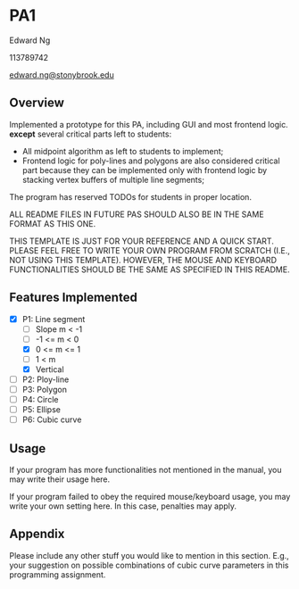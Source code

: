 # PA1

Edward Ng

113789742

edward.ng@stonybrook.edu

## Overview

Implemented a prototype for this PA, including GUI and most frontend logic.
**except** several critical parts left to students:

- All midpoint algorithm as left to students to implement;
- Frontend logic for poly-lines and polygons are also considered critical part
  because they can be implemented only with frontend logic by stacking vertex buffers of multiple line segments;

The program has reserved TODOs for students in proper location.

ALL README FILES IN FUTURE PAS SHOULD ALSO BE IN THE SAME FORMAT AS THIS ONE.

THIS TEMPLATE IS JUST FOR YOUR REFERENCE AND A QUICK START.
PLEASE FEEL FREE TO WRITE YOUR OWN PROGRAM FROM SCRATCH (I.E., NOT USING THIS TEMPLATE).
HOWEVER, THE MOUSE AND KEYBOARD FUNCTIONALITIES SHOULD BE THE SAME AS SPECIFIED IN THIS README.

## Features Implemented

- [x] P1: Line segment
    - [ ] Slope m < -1
    - [ ] -1 <= m < 0
    - [x] 0 <= m <= 1
    - [ ] 1 < m
    - [x] Vertical
- [ ] P2: Ploy-line
- [ ] P3: Polygon
- [ ] P4: Circle
- [ ] P5: Ellipse
- [ ] P6: Cubic curve

## Usage

If your program has more functionalities not mentioned in the manual,
you may write their usage here.

If your program failed to obey the required mouse/keyboard usage,
you may write your own setting here.
In this case, penalties may apply.

## Appendix

Please include any other stuff you would like to mention in this section.
E.g., your suggestion on possible combinations of cubic curve parameters in this programming assignment. 

